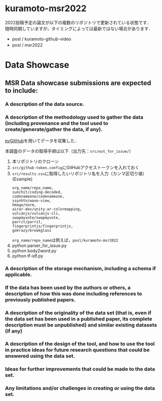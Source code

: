 # kuramoto-msr2022
2022投稿予定の論文が以下の複数のリポジトリで更新されている状態です．<br>
随時同期していますが，タイミングによっては最新ではない場合があります．

- posl / kuramoto-github-video　　
- posl / msr2022　　

# Data Showcase
## MSR Data showcase submissions are expected to include:

### A description of the data source. <br>

### A description of the methodology used to gather the data (including provenance and the tool used to create/generate/gather the data, if any). <br>
[pyGitHub](https://pygithub.readthedocs.io/en/latest/introduction.html)を用いてデータを収集した．
  
本調査のデータの取得手順は以下（出力先：`src/out_for_issue/`）
  1. 本リポジトリのクローン
  2. `src/github-token.config`にGitHubアクセストークンを入れておく
  3. `src/results.csv`に取得したいリポジトリ名を入力（カンマ区切り値）  (Example)
      ~~~
      org_name/repo_name,
      sunchit/coding-decoded,
      codenameone/codenameone,
      ssynhtn/wave-view,
      hmage/norm,
      airar-dev/unity-ar-colormapping,
      vulcanjs/vulcanjs-cli,
      swapmyvote/swapmyvote,
      parrit/parrit,
      fingerprintjs/fingerprintjs,
      gokrazy/breakglass
      ~~~
      `org_name/repo_name`は例えば，`posl/kuramoto-msr2022`
  5. python parser_for_issue.py
  6. python body2word.py
  7. python tf-idf.py

### A description of the storage mechanism, including a schema if applicable. <br>
### If the data has been used by the authors or others, a description of how this was done including references to previously published papers. <br>
### A description of the originality of the data set (that is, even if the data set has been used in a published paper, its complete description must be unpublished) and similar existing datasets (if any) <br>
### A description of the design of the tool, and how to use the tool in practice ideas for future research questions that could be answered using the data set. <br>
### Ideas for further improvements that could be made to the data set. <br>
### Any limitations and/or challenges in creating or using the data set. <br>
